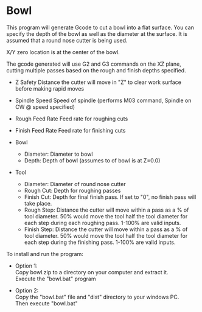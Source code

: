 # Bowl
 This program will generate Gcode to cut a bowl into a flat surface.
 You can specify the depth of the bowl as well as the diameter at the surface.
 It is assumed that a round nose cutter is being used.
 
 X/Y zero location is at the center of the bowl.
 
 The gcode generated will use G2 and G3 commands on the XZ plane, cutting multiple passes 
 based on the rough and finish depths specified.

- Z Safety
	Distance the cutter will move in "Z" to clear work surface before making rapid moves

- Spindle Speed
	Speed of spindle (performs M03 command, Spindle on CW @ speed specified)
- Rough Feed Rate
	Feed rate for roughing cuts
- Finish Feed Rate
	Feed rate for finishing cuts
- Bowl 
	- Diameter: Diameter to bowl
	- Depth: Depth of bowl (assumes to of bowl is at Z=0.0)
- Tool 
	- Diameter: Diameter of round nose cutter
	- Rough Cut:  Depth for roughing passes 
	- Finish Cut:  Depth for final finish pass. 
		If set to "0", no finish pass will take place.
	- Rough Step:  Distance the cutter will move within a pass as a
		% of tool diameter. 50% would move the tool half the
		tool diameter for each step during each roughing pass.
		1-100% are valid inputs.
	- Finish Step:  Distance the cutter will move within a pass as a
		% of tool diameter. 50% would move the tool half the
		tool diameter for each step during the finishing pass.
		1-100% are valid inputs.

To install and run the program:  
* Option 1:  
  Copy bowl.zip to a directory on your computer and extract it.  
  Execute the "bowl.bat" program  
  
* Option 2:  
  Copy the "bowl.bat" file and "dist" directory to your windows PC.  
  Then execute "bowl.bat"  
